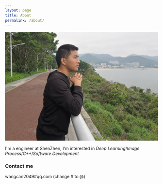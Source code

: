 ```yaml
---
layout: page
title: About
permalink: /about/
---
```


![sam](images/can.jpg)

I'm a engineer at ShenZhen, I'm interested in *Deep Learning*/*Image Process*/*C++*/*Software Development*


### Contact me

wangcan2049#qq.com (change # to @)

